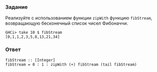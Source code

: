 ### Задание

Реализуйте c использованием функции `zipWith` функцию `fibStream`, возвращающую бесконечный список чисел Фибоначчи.

```
GHCi> take 10 $ fibStream
[0,1,1,2,3,5,8,13,21,34]
```

### Ответ

```
fibStream :: [Integer]
fibStream = 0 : 1 : zipWith (+) fibStream (tail fibStream)
```